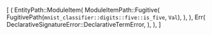 [
    (
        EntityPath::ModuleItem(
            ModuleItemPath::Fugitive(
                FugitivePath(`mnist_classifier::digits::five::is_five`, `Val`),
            ),
        ),
        Err(
            DeclarativeSignatureError::DeclarativeTermError,
        ),
    ),
]